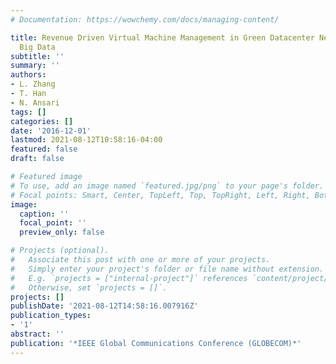 ```yaml
---
# Documentation: https://wowchemy.com/docs/managing-content/

title: Revenue Driven Virtual Machine Management in Green Datacenter Networks Towards
  Big Data
subtitle: ''
summary: ''
authors:
- L. Zhang
- T. Han
- N. Ansari
tags: []
categories: []
date: '2016-12-01'
lastmod: 2021-08-12T10:58:16-04:00
featured: false
draft: false

# Featured image
# To use, add an image named `featured.jpg/png` to your page's folder.
# Focal points: Smart, Center, TopLeft, Top, TopRight, Left, Right, BottomLeft, Bottom, BottomRight.
image:
  caption: ''
  focal_point: ''
  preview_only: false

# Projects (optional).
#   Associate this post with one or more of your projects.
#   Simply enter your project's folder or file name without extension.
#   E.g. `projects = ["internal-project"]` references `content/project/deep-learning/index.md`.
#   Otherwise, set `projects = []`.
projects: []
publishDate: '2021-08-12T14:58:16.007916Z'
publication_types:
- '1'
abstract: ''
publication: '*IEEE Global Communications Conference (GLOBECOM)*'
---
```

